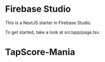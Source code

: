 # Firebase Studio

This is a NextJS starter in Firebase Studio.

To get started, take a look at src/app/page.tsx.
# TapScore-Mania

